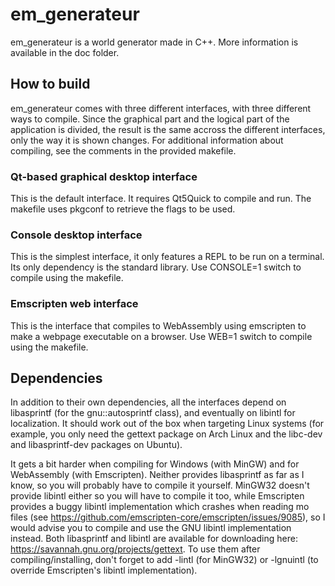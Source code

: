 # em_generateur

em_generateur is a world generator made in C++. More information is available in
the doc folder.

## How to build

em_generateur comes with three different interfaces, with three different ways
to compile. Since the graphical part and the logical part of the application is
divided, the result is the same accross the different interfaces, only the way
it is shown changes. For additional information about compiling, see the
comments in the provided makefile.

### Qt-based graphical desktop interface

This is the default interface. It requires Qt5Quick to compile and run. The
makefile uses pkgconf to retrieve the flags to be used.

### Console desktop interface

This is the simplest interface, it only features a REPL to be run on a terminal.
Its only dependency is the standard library. Use CONSOLE=1 switch to compile
using the makefile.

### Emscripten web interface

This is the interface that compiles to WebAssembly using emscripten to make a
webpage executable on a browser. Use WEB=1 switch to compile using the makefile.

## Dependencies

In addition to their own dependencies, all the interfaces depend on libasprintf
(for the gnu::autosprintf class), and eventually on libintl for localization.
It should work out of the box when targeting Linux systems (for example, you
only need the gettext package on Arch Linux and the libc-dev and libasprintf-dev
packages on Ubuntu).

It gets a bit harder when compiling for Windows (with MinGW) and for WebAssembly
(with Emscripten). Neither provides libasprintf as far as I know, so you will
probably have to compile it yourself. MinGW32 doesn't provide libintl either so
you will have to compile it too, while Emscripten provides a buggy libintl
implementation which crashes when reading mo files (see
https://github.com/emscripten-core/emscripten/issues/9085), so I would advise
you to compile and use the GNU libintl implementation instead. Both libasprintf
and libintl are available for downloading here:
https://savannah.gnu.org/projects/gettext. To use them after
compiling/installing, don't forget to add -lintl (for MinGW32) or -lgnuintl
(to override Emscripten's libintl implementation).
